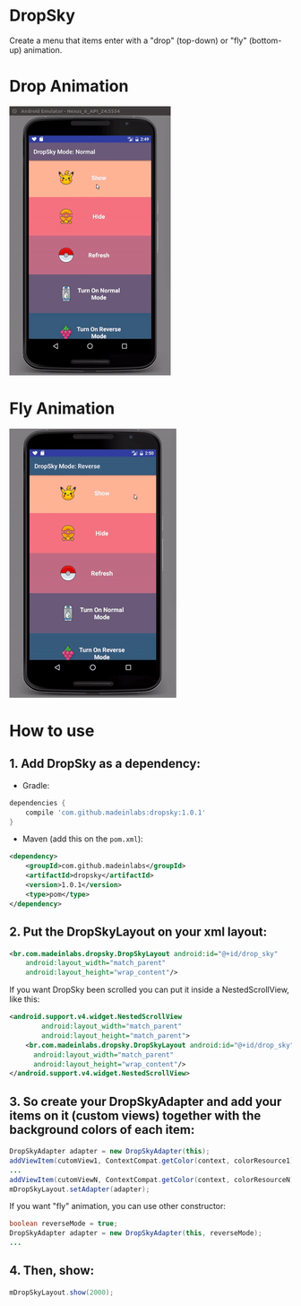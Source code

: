 # DropSky

Create a menu that items enter with a "drop" (top-down) or "fly" (bottom-up) animation.

# Drop Animation
![alt tag](https://github.com/MadeInLabs/DropSky/blob/master/dropsky-drop.gif)

# Fly Animation
![alt tag](https://github.com/MadeInLabs/DropSky/blob/master/dropsky-fly.gif)

# How to use

## 1. Add DropSky as a dependency:

* Gradle:

```gradle
dependencies {
	compile 'com.github.madeinlabs:dropsky:1.0.1'
}
```

* Maven (add this on the `pom.xml`):

```xml
<dependency> 
    <groupId>com.github.madeinlabs</groupId>
    <artifactId>dropsky</artifactId>
    <version>1.0.1</version> 
    <type>pom</type> 
</dependency>
```

## 2. Put the DropSkyLayout on your xml layout:

```xml
<br.com.madeinlabs.dropsky.DropSkyLayout android:id="@+id/drop_sky"
    android:layout_width="match_parent"
    android:layout_height="wrap_content"/>
```

If you want DropSky been scrolled you can put it inside a NestedScrollView, like this:

```xml
<android.support.v4.widget.NestedScrollView
        android:layout_width="match_parent"
        android:layout_height="match_parent">
    <br.com.madeinlabs.dropsky.DropSkyLayout android:id="@+id/drop_sky"
      android:layout_width="match_parent"
      android:layout_height="wrap_content"/>
</android.support.v4.widget.NestedScrollView>
```

## 3. So create your DropSkyAdapter and add your items on it (custom views) together with the background colors of each item:

```java
DropSkyAdapter adapter = new DropSkyAdapter(this);
addViewItem(cutomView1, ContextCompat.getColor(context, colorResource1));
...
addViewItem(cutomViewN, ContextCompat.getColor(context, colorResourceN));
mDropSkyLayout.setAdapter(adapter);
```

If you want "fly" animation, you can use other constructor:
```java
boolean reverseMode = true;
DropSkyAdapter adapter = new DropSkyAdapter(this, reverseMode);
...
```

## 4. Then, show:

```java
mDropSkyLayout.show(2000);
```
